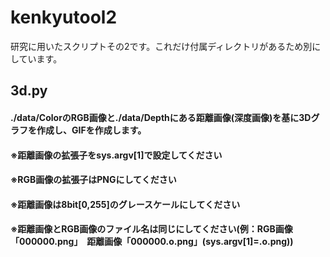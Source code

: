 # kenkyutool2
研究に用いたスクリプトその2です。これだけ付属ディレクトリがあるため別にしています。

## 3d.py
#### ./data/ColorのRGB画像と./data/Depthにある距離画像(深度画像)を基に3Dグラフを作成し、GIFを作成します。
#### ※距離画像の拡張子をsys.argv[1]で設定してください
#### ※RGB画像の拡張子はPNGにしてください
#### ※距離画像は8bit[0,255]のグレースケールにしてください
#### ※距離画像とRGB画像のファイル名は同じにしてください(例：RGB画像「000000.png」　距離画像「000000.o.png」(sys.argv[1]=.o.png))
